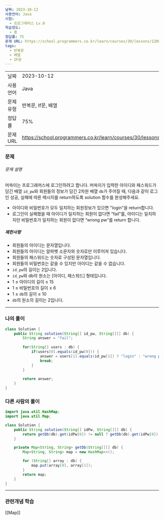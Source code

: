 ```yaml
---
날짜: 2023-10-12
사용언어: Java
시험:
  - 프로그래머스 Lv.0
학습정도:
  - 중
정답률: 75
문제 URL: https://school.programmers.co.kr/learn/courses/30/lessons/120883
tags:
  - 반복문
  - 배열
  - IF문
---
```

|           |                                                                  |
| --------- | ---------------------------------------------------------------- |
| 날짜      | 2023-10-12                                                       |
| 사용 언어 | Java                                                             |
| 문제 유형 | 반복문, If문, 배열                                               |
| 정답률    | 75%                                                              |
| 문제 URL  | https://school.programmers.co.kr/learn/courses/30/lessons/120883 |

### 문제

###### 문제 설명

머쓱이는 프로그래머스에 로그인하려고 합니다. 머쓱이가 입력한 아이디와 패스워드가 담긴 배열 `id_pw`와 회원들의 정보가 담긴 2차원 배열 `db`가 주어질 때, 다음과 같이 로그인 성공, 실패에 따른 메시지를 return하도록 solution 함수를 완성해주세요.

- 아이디와 비밀번호가 모두 일치하는 회원정보가 있으면 "login"을 return합니다.
- 로그인이 실패했을 때 아이디가 일치하는 회원이 없다면 “fail”를, 아이디는 일치하지만 비밀번호가 일치하는 회원이 없다면 “wrong pw”를 return 합니다.

##### 제한사항

- 회원들의 아이디는 문자열입니다.
- 회원들의 아이디는 알파벳 소문자와 숫자로만 이루어져 있습니다.
- 회원들의 패스워드는 숫자로 구성된 문자열입니다.
- 회원들의 비밀번호는 같을 수 있지만 아이디는 같을 수 없습니다.
- `id_pw`의 길이는 2입니다.
- `id_pw`와 db의 원소는 [아이디, 패스워드] 형태입니다.
- 1 ≤ 아이디의 길이 ≤ 15
- 1 ≤ 비밀번호의 길이 ≤ 6
- 1 ≤ `db`의 길이 ≤ 10
- `db`의 원소의 길이는 2입니다.

---
### 나의 풀이

```java
class Solution {
    public String solution(String[] id_pw, String[][] db) {
        String answer = "fail";
        
        for(String[] users : db) {
            if(users[0].equals(id_pw[0])) {
                answer = users[1].equals(id_pw[1]) ? "login" : "wrong pw";
                break;
            }
        }
        
        return answer;
    }
}
```

### 다른 사람의 풀이

```java
import java.util.HashMap;
import java.util.Map;

class Solution {
    public String solution(String[] idPw, String[][] db) {
        return getDb(db).get(idPw[0]) != null ? getDb(db).get(idPw[0]).equals(idPw[1]) ? "login" : "wrong pw" : "fail";
    }

    private Map<String, String> getDb(String[][] db) {
        Map<String, String> map = new HashMap<>();

        for (String[] array : db) {
            map.put(array[0], array[1]);
        }
        return map;
    }
}
```

---
### 관련개념 학습

[[Map]]